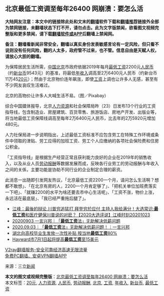  <h2>北京最低工资调至每年26400 网崩溃：要怎么活</h2> <p class="notice"><b>大陆网友注意：本文中的链接除此处和文末的<a href="https://github.com/bannedbook/fanqiang" >翻墙</a>软件下载和<a href="https://github.com/killgcd/justmysocks/blob/master/README.md">翻墙推荐</a>链接外全部为禁网链接，未翻墙状态下打不开，请勿点击。此为文字版禁闻，欲看图文视频完整版和更多禁闻，请下载<a href="https://github.com/bannedbook/fanqiang">翻墙软件或APP</a>后翻墙上禁闻网。</p><p>备注：翻墙看新闻非常安全，翻墙以真实身份发表敏感言论有一定风险，但只看不说则没有任何风险，翻的人太多，政府管不过来，也不管。信息自由是天赋人权，请放心大胆的翻墙。</b></p>  <div class="entry"> <p>为保障居民生活所需，<span class='wp_keywordlink_affiliate'><a href="https://www.bannedbook.org/" title="中国" target="_blank">中国</a></span><a href="https://www.bannedbook.org/bnews/tag/%e5%8c%97%e4%ba%ac/" class="st_tag internal_tag" rel="tag" title="标签 北京 下的日志">北京</a>市政府依据2019年每月<a href="https://www.bannedbook.org/bnews/tag/%E6%9C%80%E4%BD%8E%E5%B7%A5%E8%B5%84/" class="st_tag internal_tag" rel="tag" title="标签 最低工资 下的日志">最低工资</a>2200元<a href="https://www.bannedbook.org/bnews/tag/%e4%ba%ba%e6%b0%91%e5%b8%81/" class="st_tag internal_tag" rel="tag" title="标签 人民币 下的日志">人民币</a>（约<a href="https://www.bannedbook.org/bnews/tag/%E6%96%B0%E5%8F%B0%E5%B8%81/" class="st_tag internal_tag" rel="tag" title="标签 新台币 下的日志">新台币</a>9543元）的基准，将最低<a href="https://www.bannedbook.org/bnews/tag/%E5%B9%B4%E6%94%B6%E5%85%A5/" class="st_tag internal_tag" rel="tag" title="标签 年收入 下的日志">年收入</a>调高至2万6400元人民币（约新台币11万45<a href="https://www.bannedbook.org/bnews/tag/20%E5%85%83/" class="st_tag internal_tag" rel="tag" title="标签 20元 下的日志">20元</a>）；然由于北京物价连年飙涨，即使<a href="https://www.bannedbook.org/bnews/tag/%e5%b7%a5%e8%b5%84/" class="st_tag internal_tag" rel="tag" title="标签 工资 下的日志">工资</a>上调也让许多人无感，甚至有不少网友哀叹生活难过。</p> <p>北京的高物价让许多人大喊生活不易。（图／Pixabay）</p>  <p>综合中国媒体报导，北京<a href="https://www.bannedbook.org/bnews/tag/%E4%BA%BA%E5%8A%9B%E8%B5%84%E6%BA%90/" class="st_tag internal_tag" rel="tag" title="标签 人力资源 下的日志">人力资源</a>和社会保障局昨（23）日发布13个行业的工资指导线，包含制造业、房屋建筑、百货零售、旅游饭店、房地产开发、出版业等，将当地最低工资保障线调高至每年2万6400元人民币，比去年的2万5920元增加480元。</p> <p>人力社保局进一步说明指出，上述最低工资标准不应包含劳工在特殊工作环境或条件中领取的津贴、劳工应得的加班工资、劳工个人应缴纳的各项社会保险费和住房公积金。</p>  <p>「工资指导线」是根据生产经营正常且获利能力良好的企业在2019年的销售收入，以及从业人员<a href="https://www.bannedbook.org/bnews/tag/%E5%8A%B3%E5%8A%A8%E6%8A%A5%E9%85%AC/" class="st_tag internal_tag" rel="tag" title="标签 劳动报酬 下的日志">劳动报酬</a>等数据发展而成，反映各行业劳工的劳动报酬与年收入之间的关係，主要功能是协助不同行业的企业制定合理的薪资。</p> <p>此消息一出随即引发网友热议，「北京最低工资2200一个月，请问怎么生活啊？想都不敢想」、「在北京有房的人，2200一个月肯定够了」、「把机关单位加班费落实一下吧」、「就赚2200的水平为啥还要去市中心生活呢」、「工资不涨，物价上涨，永远活在最底层」、「我已经严重拖后腿了」。</p>  <ul class='op-related-articles' title='相关阅读'> <li><a href='https://www.bannedbook.org/bnews/cbnews/20201023/1419150.html' target='_blank'>江峰：最後的辩论 川普穷追猛打 拜登穷於应付 主持人我给满分！大选常识:<b>最低工资</b>和医疗健保川普说的对麽？【2020大选评说】江峰时刻20201023</a></li> <li><a href='https://www.bannedbook.org/bnews/taiwannews/20200904/1390555.html' target='_blank'>20200903 一言兴邦｜「<b>最低工资</b>法」无助解决低薪问题</a></li> <li><a href='https://www.bannedbook.org/bnews/taiwannews/20200903/1390368.html' target='_blank'>2020.09.03｜「<b>最低工资</b>法」无助解决低薪问题！｜一言兴邦</a></li> <li><a href='https://www.bannedbook.org/bnews/baitai/20200520/1331637.html' target='_blank'>湖北向高校毕业生发放一次性补贴 按当地<b>最低工资</b>80%</a></li> <li><a href='https://www.bannedbook.org/bnews/worldnews/usa/20200207/1272308.html' target='_blank'>Hayward市7月1日起将提高<b>最低工资</b>至15美元</a></li> </ul> <p class="texttj"> <a href="https://www.bannedbook.org/forum23/topic22702.html" target="_blank">V2ray翻墙服务-安全可靠经济高速无限流量</a><br/> <a href="https://github.com/bannedbook/fanqiang/wiki/%E7%A6%81%E9%97%BB%E7%BD%91%E5%AE%89%E5%8D%93%E7%BF%BB%E5%A2%99%E6%96%B0%E9%97%BBAPP" target="_blank">免费PC翻墙、安卓VPN翻墙APP</a></p><p> 来源：三立<span class='wp_keywordlink_affiliate'><a href="https://www.bannedbook.org/" title="新闻">新闻</a></span> </p><a name='sharetosocial'></a>       <div><b>本文的图文或视频完整版</b>：<a href='https://www.bannedbook.org/bnews/finance/20201125/1436488.html'>北京最低工资调至每年26400 网崩溃：要怎么活</a></div>  </div><!--END ENTRY--> <div class="postfooter"> <div>本文标签：<a href="https://www.bannedbook.org/bnews/tag/20%E5%85%83/" rel="tag">20元</a>, <a href="https://www.bannedbook.org/bnews/tag/%E4%BA%BA%E5%8A%9B%E8%B5%84%E6%BA%90/" rel="tag">人力资源</a>, <a href="https://www.bannedbook.org/bnews/tag/%e4%ba%ba%e6%b0%91%e5%b8%81/" rel="tag">人民币</a>, <a href="https://www.bannedbook.org/bnews/tag/%E5%8A%B3%E5%8A%A8%E6%8A%A5%E9%85%AC/" rel="tag">劳动报酬</a>, <a href="https://www.bannedbook.org/bnews/tag/%e5%8c%97%e4%ba%ac/" rel="tag">北京</a>, <a href="https://www.bannedbook.org/bnews/tag/%e5%b7%a5%e8%b5%84/" rel="tag">工资</a>, <a href="https://www.bannedbook.org/bnews/tag/%E5%B9%B4%E6%94%B6%E5%85%A5/" rel="tag">年收入</a>, <a href="https://www.bannedbook.org/bnews/tag/%E6%96%B0%E5%8F%B0%E5%B8%81/" rel="tag">新台币</a>, <a href="https://www.bannedbook.org/bnews/tag/%E6%9C%80%E4%BD%8E%E5%B7%A5%E8%B5%84/" rel="tag">最低工资</a></div>  </div><!--END POSTFOOTER--> 